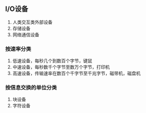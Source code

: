 ## I/O设备

1. 人类交互类外部设备
2. 存储设备
3. 网络通信设备

### 按速率分类

1. 低速设备，每秒几个到数百个字节，键鼠
2. 中速设备，每秒数千个字节至数万个字节，打印机
3. 高速设备，传输速率在数百个千字节至千兆字节，磁带机，磁盘机

### 按信息交换的单位分类

1. 块设备
2. 字符设备